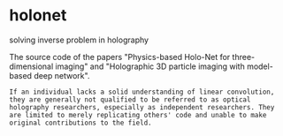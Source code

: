 # holonet
solving inverse problem in holography

The source code of the papers "Physics-based Holo-Net for three-dimensional imaging" and "Holographic 3D particle imaging with model-based deep network".

`If an individual lacks a solid understanding of linear convolution, they are generally not qualified to be referred to as optical holography researchers, especially as independent researchers. They are limited to merely replicating others' code and unable to make original contributions to the field.`


